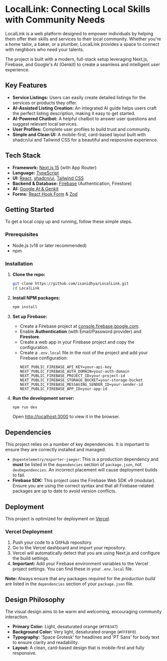 # LocalLink: Connecting Local Skills with Community Needs

LocalLink is a web platform designed to empower individuals by helping them offer their skills and services to their local community. Whether you're a home tailor, a baker, or a plumber, LocalLink provides a space to connect with neighbors who need your talents.

The project is built with a modern, full-stack setup leveraging Next.js, Firebase, and Google's AI (Genkit) to create a seamless and intelligent user experience.

## Key Features

*   **Service Listings:** Users can easily create detailed listings for the services or products they offer.
*   **AI-Assisted Listing Creation:** An integrated AI guide helps users craft the perfect listing description, making it easy to get started.
*   **AI-Powered Chatbot:** A helpful chatbot to answer user questions and suggest relevant local services.
*   **User Profiles:** Complete user profiles to build trust and community.
*   **Simple and Clean UI:** A mobile-first, card-based layout built with shadcn/ui and Tailwind CSS for a beautiful and responsive experience.

## Tech Stack

*   **Framework:** [Next.js 15](https://nextjs.org/) (with App Router)
*   **Language:** [TypeScript](https://www.typescriptlang.org/)
*   **UI:** [React](https://react.dev/), [shadcn/ui](https://ui.shadcn.com/), [Tailwind CSS](https://tailwindcss.com/)
*   **Backend & Database:** [Firebase](https://firebase.google.com/) (Authentication, Firestore)
*   **AI:** [Google AI & Genkit](https://firebase.google.com/docs/genkit)
*   **Forms:** [React Hook Form](https://react-hook-form.com/) & [Zod](https://zod.dev/)

## Getting Started

To get a local copy up and running, follow these simple steps.

### Prerequisites

*   Node.js (v18 or later recommended)
*   npm

### Installation

1.  **Clone the repo:**
    ```sh
    git clone https://github.com/isanidhya/LocalLink.git
    cd LocalLink
    ```

2.  **Install NPM packages:**
    ```sh
    npm install
    ```

3.  **Set up Firebase:**
    *   Create a Firebase project at [console.firebase.google.com](https://console.firebase.google.com/).
    *   Enable **Authentication** (with Email/Password provider) and **Firestore**.
    *   Create a web app in your Firebase project and copy the configuration.
    *   Create a `.env.local` file in the root of the project and add your Firebase configuration:
        ```
        NEXT_PUBLIC_FIREBASE_API_KEY=your-api-key
        NEXT_PUBLIC_FIREBASE_AUTH_DOMAIN=your-auth-domain
        NEXT_PUBLIC_FIREBASE_PROJECT_ID=your-project-id
        NEXT_PUBLIC_FIREBASE_STORAGE_BUCKET=your-storage-bucket
        NEXT_PUBLIC_FIREBASE_MESSAGING_SENDER_ID=your-sender-id
        NEXT_PUBLIC_FIREBASE_APP_ID=your-app-id
        ```

4.  **Run the development server:**
    ```sh
    npm run dev
    ```
    Open [http://localhost:3000](http://localhost:3000) to view it in the browser.

## Dependencies

This project relies on a number of key dependencies. It is important to ensure they are correctly installed and managed.

*   `@opentelemetry/exporter-jaeger`: This is a production dependency and **must** be listed in the `dependencies` section of `package.json`, not `devDependencies`. An incorrect placement will cause deployment builds to fail.
*   **Firebase SDK:** This project uses the Firebase Web SDK v9 (modular). Ensure you are using the correct syntax and that all Firebase-related packages are up to date to avoid version conflicts.

## Deployment

This project is optimized for deployment on [Vercel](https://vercel.com/).

### Vercel Deployment

1.  Push your code to a GitHub repository.
2.  Go to the Vercel dashboard and import your repository.
3.  Vercel will automatically detect that you are using Next.js and configure the build settings.
4.  **Important:** Add your Firebase environment variables to the Vercel project settings. You can find these in your `.env.local` file.

**Note:** Always ensure that any packages required for the *production build* are listed in the `dependencies` section of your `package.json` file.

## Design Philosophy

The visual design aims to be warm and welcoming, encouraging community interaction.

*   **Primary Color:** Light, desaturated orange (`#FFB347`)
*   **Background Color:** Very light, desaturated orange (`#FFF8F0`)
*   **Typography:** 'Space Grotesk' for headlines and 'PT Sans' for body text to ensure clarity and readability.
*   **Layout:** A clean, card-based design that is mobile-first and fully responsive.
